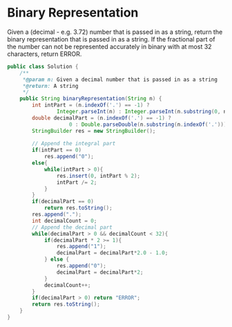# Binary Representation

Given a \(decimal - e.g. 3.72\) number that is passed in as a string, return the binary representation that is passed in as a string. If the fractional part of the number can not be represented accurately in binary with at most 32 characters, return ERROR.

```java
public class Solution {
    /**
     *@param n: Given a decimal number that is passed in as a string
     *@return: A string
     */
    public String binaryRepresentation(String n) {
        int intPart = (n.indexOf('.') == -1) ? 
		        Integer.parseInt(n) : Integer.parseInt(n.substring(0, n.indexOf('.')));
        double decimalPart = (n.indexOf('.') == -1) ? 
				    0 : Double.parseDouble(n.substring(n.indexOf('.')));
        StringBuilder res = new StringBuilder();
        
        // Append the integral part
        if(intPart == 0)
            res.append("0");
        else{
            while(intPart > 0){
                res.insert(0, intPart % 2);
                intPart /= 2;
            }
        }
        if(decimalPart == 0) 
            return res.toString();
        res.append(".");
        int decimalCount = 0;
        // Append the decimal part
        while(decimalPart > 0 && decimalCount < 32){
            if(decimalPart * 2 >= 1){
                res.append("1");
                decimalPart = decimalPart*2.0 - 1.0;
            } else {
                res.append("0");
                decimalPart = decimalPart*2;
            }
            decimalCount++;
        }
        if(decimalPart > 0) return "ERROR";
        return res.toString();
    }
}

```

